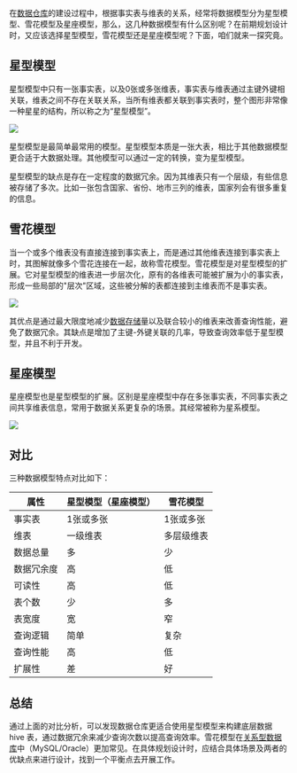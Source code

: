 在[数据仓库](https://cloud.tencent.com/product/tchousex?from_column=20065&from=20065)的建设过程中，根据事实表与维表的关系，经常将数据模型分为星型模型、雪花模型及星座模型，那么，这几种数据模型有什么区别呢？在前期规划设计时，又应该选择星型模型，雪花模型还是星座模型呢？下面，咱们就来一探究竟。

## **星型模型**

星型模型中只有一张事实表，以及0张或多张维表，事实表与维表通过主键外键相关联，维表之间不存在关联关系，当所有维表都关联到事实表时，整个图形非常像一种星星的结构，所以称之为“星型模型”。

![](https://ask.qcloudimg.com/http-save/yehe-5134379/99f6557decfa2f61747703f1eb1d7851.png)

星型模型是最简单最常用的模型。星型模型本质是一张大表，相比于其他数据模型更合适于大数据处理。其他模型可以通过一定的转换，变为星型模型。

星型模型的缺点是存在一定程度的数据冗余。因为其维表只有一个层级，有些信息被存储了多次。比如一张包含国家、省份、地市三列的维表，国家列会有很多重复的信息。

## **雪花模型**

当一个或多个维表没有直接连接到事实表上，而是通过其他维表连接到事实表上时，其图解就像多个雪花连接在一起，故称雪花模型。雪花模型是对星型模型的扩展。它对星型模型的维表进一步层次化，原有的各维表可能被扩展为小的事实表，形成一些局部的"层次"区域，这些被分解的表都连接到主维表而不是事实表。

![](https://ask.qcloudimg.com/http-save/yehe-5134379/88ee07b17c5073621e9019f9c070f957.png)

其优点是通过最大限度地减少[数据存储](https://cloud.tencent.com/product/cdcs?from_column=20065&from=20065)量以及联合较小的维表来改善查询性能，避免了数据冗余。其缺点是增加了主键-外键关联的几率，导致查询效率低于星型模型，并且不利于开发。

## **星座模型**

星座模型也是星型模型的扩展。区别是星座模型中存在多张事实表，不同事实表之间共享维表信息，常用于数据关系更复杂的场景。其经常被称为星系模型。

![](https://ask.qcloudimg.com/http-save/yehe-5134379/256912b009e3302a2aebd57a482e8813.png)

## **对比**

三种数据模型特点对比如下：

|属性|星型模型（星座模型）|雪花模型|
|---|---|---|
|事实表|1张或多张|1张或多张|
|维表|一级维表|多层级维表|
|数据总量|多|少|
|数据冗余度|高|低|
|可读性|高|低|
|表个数|少|多|
|表宽度|宽|窄|
|查询逻辑|简单|复杂|
|查询性能|高|低|
|扩展性|差|好|

## **总结**

通过上面的对比分析，可以发现数据仓库更适合使用星型模型来构建底层数据 hive 表，通过数据冗余来减少查询次数以提高查询效率。雪花模型在[关系型数据库](https://cloud.tencent.com/product/tencentdb-catalog?from_column=20065&from=20065)中（MySQL/Oracle）更加常见。在具体规划设计时，应结合具体场景及两者的优缺点来进行设计，找到一个平衡点去开展工作。
